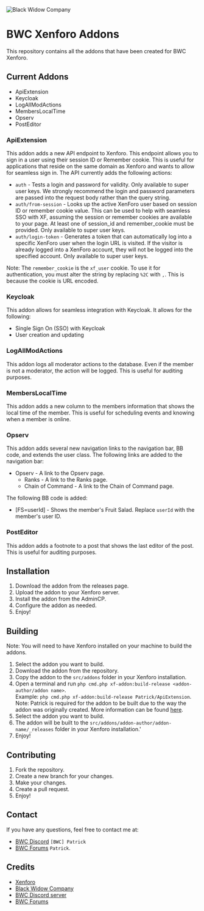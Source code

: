 <img alt="Black Widow Company" src="https://the-bwc.com/PAO/BannerStandard.png"/>

# BWC Xenforo Addons
This repository contains all the addons that have been created for BWC Xenforo.

## Current Addons
* ApiExtension
* Keycloak
* LogAllModActions
* MembersLocalTime
* Opserv
* PostEditor

### ApiExtension
This addon adds a new API endpoint to Xenforo. This endpoint allows you to sign in a user using their session ID or Remember cookie. This is useful for applications that reside on the same domain as Xenforo and wants to allow for seamless sign in.
The API currently adds the following actions:
* `auth` - Tests a login and password for validity. Only available to super user keys. We strongly recommend the login and password parameters are passed into the request body rather than the query string.
* `auth/from-session` - Looks up the active XenForo user based on session ID or remember cookie value. This can be used to help with seamless SSO with XF, assuming the session or remember cookies are available to your page. At least one of session_id and remember_cookie must be provided. Only available to super user keys.
* `auth/login-token` - Generates a token that can automatically log into a specific XenForo user when the login URL is visited. If the visitor is already logged into a XenForo account, they will not be logged into the specified account. Only available to super user keys.

Note: The `remember_cookie` is the `xf_user` cookie. To use it for authentication, you must alter the string by replacing `%2C` with `,`. This is because the cookie is URL encoded.

### Keycloak
This addon allows for seamless integration with Keycloak. It allows for the following:
* Single Sign On (SSO) with Keycloak
* User creation and updating

### LogAllModActions
This addon logs all moderator actions to the database. Even if the member is not a moderator, the action will be logged. This is useful for auditing purposes.

### MembersLocalTime
This addon adds a new column to the members information that shows the local time of the member. This is useful for scheduling events and knowing when a member is online.

### Opserv
This addon adds several new navigation links to the navigation bar, BB code, and extends the user class.
The following links are added to the navigation bar:
* Opserv - A link to the Opserv page.
  * Ranks - A link to the Ranks page.
  * Chain of Command - A link to the Chain of Command page.

The following BB code is added:
* [FS=userId] - Shows the member's Fruit Salad. Replace `userId` with the member's user ID.

### PostEditor
This addon adds a footnote to a post that shows the last editor of the post. This is useful for auditing purposes.

## Installation
1. Download the addon from the releases page.
2. Upload the addon to your Xenforo server.
3. Install the addon from the AdminCP.
4. Configure the addon as needed.
5. Enjoy!

## Building
Note: You will need to have Xenforo installed on your machine to build the addons.
1. Select the addon you want to build.
2. Download the addon from the repository.
3. Copy the addon to the `src/addons` folder in your Xenforo installation.
4. Open a terminal and run `php cmd.php xf-addon:build-release <addon-author/addon name>`.  
Example: `php cmd.php xf-addon:build-release Patrick/ApiExtension`.  
Note: Patrick is required for the addon to be built due to the way the addon was originally created. More information can be found [here](https://xenforo.com/docs/dev/lets-build-an-add-on/#building-the-add-on).
5. Select the addon you want to build.
6. The addon will be built to the `src/addons/addon-author/addon-name/_releases` folder in your Xenforo installation.'
7. Enjoy!

## Contributing
1. Fork the repository.
2. Create a new branch for your changes.
3. Make your changes.
4. Create a pull request.
5. Enjoy!

## Contact
If you have any questions, feel free to contact me at:
- [BWC Discord](https://discord.the-bwc.com/) `[BWC] Patrick`
- [BWC Forums](https://the-bwc.com/forum/index.php) `Patrick`.

## Credits
* [Xenforo](https://xenforo.com/)
* [Black Widow Company](https://the-bwc.com/)
* [BWC Discord server](https://discord.com/invite/the-bwc)
* [BWC Forums](https://the-bwc.com/forum/index.php)